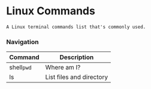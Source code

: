 # Linux Commands

	A Linux terminal commands list that's commonly used.

### Navigation

|Command|Description|
|------|------|
|shell```pwd```|Where am I?|
|ls|List files and directory| 
